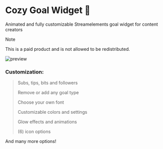 # Cozy Goal Widget 🌿

Animated and fully customizable Streamelements goal widget for content creators

> [!NOTE]
> This is a paid product and is not allowed to be redistributed.

![preview](https://i.etsystatic.com/43299078/r/il/2330ea/6095146039/il_fullxfull.6095146039_i8bn.jpg)

### Customization:
> Subs, tips, bits and followers
> 
> Remove or add any goal type
> 
> Choose your own font
> 
> Customizable colors and settings
> 
> Glow effects and animations
> 
> (6) icon options

And many more options!
